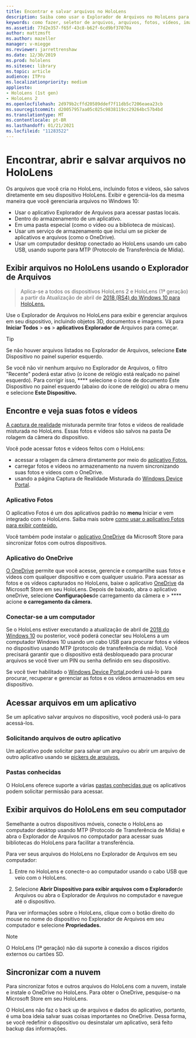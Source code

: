 ```yaml
---
title: Encontrar e salvar arquivos no HoloLens
description: Saiba como usar o Explorador de Arquivos no HoloLens para abrir, exibir e gerenciar arquivos em seu dispositivo de realidade misturada.
keywords: como fazer, seletor de arquivos, arquivos, fotos, vídeos, imagens, OneDrive, armazenamento, explorador de arquivos, hololens
ms.assetid: 77d2e357-f65f-43c8-b62f-6cd9bf37070a
author: mattzmsft
ms.author: mazeller
manager: v-miegge
ms.reviewer: jarrettrenshaw
ms.date: 12/30/2019
ms.prod: hololens
ms.sitesec: library
ms.topic: article
audience: ITPro
ms.localizationpriority: medium
appliesto:
- HoloLens (1st gen)
- HoloLens 2
ms.openlocfilehash: 2d979b2cffd20589ddef7f11db5c7206eaea23cb
ms.sourcegitcommit: d20057957aa05c025c9838119cc29264bc57b4bd
ms.translationtype: MT
ms.contentlocale: pt-BR
ms.lasthandoff: 01/21/2021
ms.locfileid: "11283522"
---
```

# Encontrar, abrir e salvar arquivos no HoloLens

Os arquivos que você cria no HoloLens, incluindo fotos e vídeos, são salvos diretamente em seu dispositivo HoloLens. Exibir e gerenciá-los da mesma maneira que você gerenciaria arquivos no Windows 10:

- Usar o aplicativo Explorador de Arquivos para acessar pastas locais.
- Dentro do armazenamento de um aplicativo.
- Em uma pasta especial (como o vídeo ou a biblioteca de músicas).
- Usar um serviço de armazenamento que inclui um se picker de aplicativos e arquivos (como o OneDrive).
- Usar um computador desktop conectado ao HoloLens usando um cabo USB, usando suporte para MTP (Protocolo de Transferência de Mídia).

## Exibir arquivos no HoloLens usando o Explorador de Arquivos

> Aplica-se a todos os dispositivos HoloLens 2 e HoloLens (1ª geração) a partir da Atualização de abril de [2018 (RS4) do Windows 10 para HoloLens.](https://docs.microsoft.com/windows/mixed-reality/release-notes-april-2018)

Use o Explorador de Arquivos no HoloLens para exibir e gerenciar arquivos em seu dispositivo, incluindo objetos 3D, documentos e imagens. Vá para **Iniciar Todos**   >  **os**   >  **aplicativos Explorador de** Arquivos para começar.

> [!TIP]
> Se não houver arquivos listados no Explorador de Arquivos, selecione **Este** Dispositivo no painel superior esquerdo.

Se você não vir nenhum arquivo no Explorador de Arquivos, o filtro "Recente" poderá estar ativo (o ícone de relógio está realçado no painel esquerdo). Para corrigir isso, **** selecione o ícone de documento Este Dispositivo no painel esquerdo (abaixo do ícone de relógio) ou abra o menu e selecione **Este Dispositivo.**

## Encontre e veja suas fotos e vídeos

[A captura de realidade](holographic-photos-and-videos.md) misturada permite tirar fotos e vídeos de realidade misturada no HoloLens.  Essas fotos e vídeos são salvos na pasta De rolagem da câmera do dispositivo.

Você pode acessar fotos e vídeos feitos com o HoloLens:

- acessar a rolagem da câmera diretamente por meio do [aplicativo Fotos.](holographic-photos-and-videos.md)
- carregar fotos e vídeos no armazenamento na nuvem sincronizando suas fotos e vídeos com o OneDrive.
- usando a página Captura de Realidade Misturada do [Windows Device Portal](https://docs.microsoft.com/windows/mixed-reality/using-the-windows-device-portal#mixed-reality-capture).

### Aplicativo Fotos

O aplicativo Fotos é um dos aplicativos padrão no **menu** Iniciar e vem integrado com o HoloLens. Saiba mais sobre [como usar o aplicativo Fotos para exibir conteúdo.](holographic-photos-and-videos.md)

Você também pode instalar o [aplicativo OneDrive](https://www.microsoft.com/p/onedrive/9wzdncrfj1p3) da Microsoft Store para sincronizar fotos com outros dispositivos.

### Aplicativo do OneDrive

[O OneDrive](https://onedrive.live.com/) permite que você acesse, gerencie e compartilhe suas fotos e vídeos com qualquer dispositivo e com qualquer usuário. Para acessar as fotos e os vídeos capturados no HoloLens, baixe o aplicativo [OneDrive](https://www.microsoft.com/p/onedrive/9wzdncrfj1p3) da Microsoft Store em seu HoloLens. Depois de baixado, abra o aplicativo oneDrive, selecione **Configurações**de carregamento da câmera e  >  **** acione **o carregamento da câmera.**

### Conectar-se a um computador

Se o HoloLens estiver executando a atualização de abril de [2018 do Windows 10](https://docs.microsoft.com/windows/mixed-reality/release-notes-april-2018) ou posterior, você poderá conectar seu HoloLens a um computador Windows 10 usando um cabo USB para procurar fotos e vídeos no dispositivo usando MTP (protocolo de transferência de mídia). Você precisará garantir que o dispositivo está desbloqueado para procurar arquivos se você tiver um PIN ou senha definido em seu dispositivo.  

Se você tiver habilitado o [Windows Device Portal,](https://docs.microsoft.com/windows/mixed-reality/using-the-windows-device-portal)poderá usá-lo para procurar, recuperar e gerenciar as fotos e os vídeos armazenados em seu dispositivo.

## Acessar arquivos em um aplicativo

Se um aplicativo salvar arquivos no dispositivo, você poderá usá-lo para acessá-los.

### Solicitando arquivos de outro aplicativo

Um aplicativo pode solicitar para salvar um arquivo ou abrir um arquivo de outro aplicativo usando se [pickers de arquivos.](https://docs.microsoft.com/windows/mixed-reality/app-model#file-pickers)

### Pastas conhecidas

O HoloLens oferece suporte a várias [pastas conhecidas que](https://docs.microsoft.com/windows/mixed-reality/app-model#known-folders) os aplicativos podem solicitar permissão para acessar.

## Exibir arquivos do HoloLens em seu computador

Semelhante a outros dispositivos móveis, conecte o HoloLens ao computador desktop usando MTP (Protocolo de Transferência de Mídia) e abra o Explorador de Arquivos no computador para acessar suas bibliotecas do HoloLens para facilitar a transferência.

Para ver seus arquivos do HoloLens no Explorador de Arquivos em seu computador:

1. Entre no HoloLens e conecte-o ao computador usando o cabo USB que veio com o HoloLens.

1. Selecione **Abrir Dispositivo para exibir arquivos com o Explorador**de Arquivos ou abra o Explorador de Arquivos no computador e navegue até o dispositivo.

Para ver informações sobre o HoloLens, clique com o botão direito do mouse no nome do dispositivo no Explorador de Arquivos em seu computador e selecione **Propriedades.**

> [!NOTE]
> O HoloLens (1ª geração) não dá suporte à conexão a discos rígidos externos ou cartões SD.

## Sincronizar com a nuvem

Para sincronizar fotos e outros arquivos do HoloLens com a nuvem, instale e instale o OneDrive no HoloLens. Para obter o OneDrive, pesquise-o na Microsoft Store em seu HoloLens.

O HoloLens não faz o back up de arquivos e dados do aplicativo, portanto, é uma boa ideia salvar suas coisas importantes no OneDrive. Dessa forma, se você redefinir o dispositivo ou desinstalar um aplicativo, será feito backup das informações.
